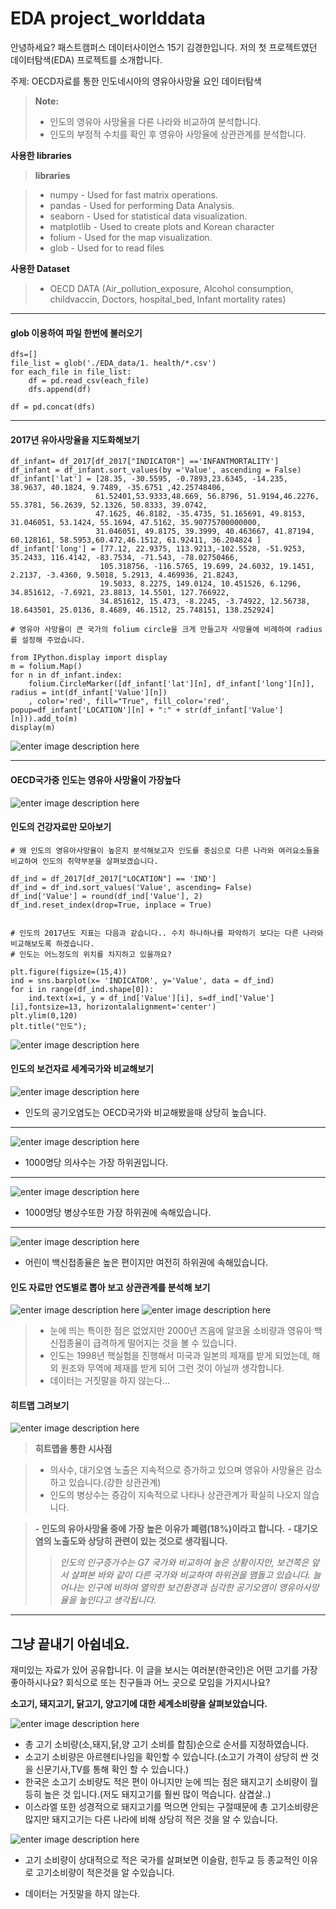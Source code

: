 EDA project_worlddata
===================


안녕하세요? 패스트캠퍼스 데이터사이언스 15기 김경한입니다. 저의 첫 프로젝트였던 데이터탐색(EDA) 프로젝트를 소개합니다.

주제: OECD자료를 통한 인도네시아의 영유아사망율 요인 데이터탐색

> **Note:**
 > - 인도의 영유아 사망율을 다른 나라와 비교하여 분석합니다.
 > - 인도의  부정적 수치를 확인 후 영유아 사망율에 상관관계를 분석합니다.


**사용한 libraries**
> **libraries**

> - numpy - Used for fast matrix operations.
> - pandas - Used for performing Data Analysis.
> - seaborn - Used for statistical data visualization.
> - matplotlib - Used to create plots and Korean character
> - folium - Used for the map visualization.
> - glob -  Used for to read files


**사용한 Dataset**
> - OECD DATA
> (Air_pollution_exposure,  Alcohol consumption, childvaccin, Doctors, hospital_bed, Infant mortality rates)

------------------------------------------------------------------------------------

#### <i class="icon-folder-open"></i> **glob 이용하여 파일 한번에 불러오기**
```
dfs=[]
file_list = glob('./EDA_data/1. health/*.csv')
for each_file in file_list:
    df = pd.read_csv(each_file)
    dfs.append(df)
    
df = pd.concat(dfs)
```
-------------------------------------------

#### <i class="icon-folder-open"></i> **2017년 유아사망율을 지도화해보기**
```
df_infant= df_2017[df_2017["INDICATOR"] =='INFANTMORTALITY']
df_infant = df_infant.sort_values(by ='Value', ascending = False)
df_infant['lat'] = [28.35, -30.5595, -0.7893,23.6345, -14.235, 38.9637, 40.1824, 9.7489, -35.6751 ,42.25748406,
                   61.52401,53.9333,48.669, 56.8796, 51.9194,46.2276, 55.3781, 56.2639, 52.1326, 50.8333, 39.0742,
                   47.1625, 46.8182, -35.4735, 51.165691, 49.8153, 31.046051, 53.1424, 55.1694, 47.5162, 35.90775700000000,
                   31.046051, 49.8175, 39.3999, 40.463667, 41.87194, 60.128161, 58.5953,60.472,46.1512, 61.92411, 36.204824 ]
df_infant['long'] = [77.12, 22.9375, 113.9213,-102.5528, -51.9253, 35.2433, 116.4142, -83.7534, -71.543, -78.02750466,
                    105.318756, -116.5765, 19.699, 24.6032, 19.1451, 2.2137, -3.4360, 9.5018, 5.2913, 4.469936, 21.8243,
                    19.5033, 8.2275, 149.0124, 10.451526, 6.1296, 34.851612, -7.6921, 23.8813, 14.5501, 127.766922,
                    34.851612, 15.473, -8.2245, -3.74922, 12.56738, 18.643501, 25.0136, 8.4689, 46.1512, 25.748151, 138.252924] 

# 영유아 사망율이 큰 국가의 folium circle을 크게 만들고자 사망율에 비례하여 radius를 설정해 주었습니다. 

from IPython.display import display
m = folium.Map()
for n in df_infant.index:
    folium.CircleMarker([df_infant['lat'][n], df_infant['long'][n]], radius = int(df_infant['Value'][n])
    , color='red', fill="True", fill_color='red', popup=df_infant['LOCATION'][n] + ":" + str(df_infant['Value'][n])).add_to(m)
display(m)

```
![enter image description here](https://user-images.githubusercontent.com/70153665/102324292-ffa3d900-3fc4-11eb-98ff-0c32de9842bb.png)



---------------------------------
#### <i class="icon-folder-open"></i> **OECD국가중 인도는 영유아 사망율이 가장높다**

![enter image description here](https://user-images.githubusercontent.com/70153665/102324674-82c52f00-3fc5-11eb-8e69-99ed8454a6b8.png)





#### <i class="icon-pencil"></i> **인도의 건강자료만 모아보기**
```
# 왜 인도의 영유아사망율이 높은지 분석해보고자 인도를 중심으로 다른 나라와 여러요소들을 비교하여 인도의 취약부분을 살펴보겠습니다.

df_ind = df_2017[df_2017["LOCATION"] == 'IND']
df_ind = df_ind.sort_values('Value', ascending= False)
df_ind['Value'] = round(df_ind['Value'], 2)
df_ind.reset_index(drop=True, inplace = True)


# 인도의 2017년도 지표는 다음과 같습니다.. 수치 하나하나를 파악하기 보다는 다른 나라와 비교해보도록 하겠습니다.
# 인도는 어느정도의 위치를 차지하고 있을까요?

plt.figure(figsize=(15,4))
ind = sns.barplot(x= 'INDICATOR', y='Value', data = df_ind)
for i in range(df_ind.shape[0]):
    ind.text(x=i, y = df_ind['Value'][i], s=df_ind['Value'][i],fontsize=13, horizontalalignment='center')
plt.ylim(0,120)
plt.title("인도");
```
![enter image description here](https://user-images.githubusercontent.com/70153665/102324960-ea7b7a00-3fc5-11eb-910a-52d81f965e78.png)


#### <i class="icon-pencil"></i> **인도의 보건자료 세계국가와 비교해보기**
![enter image description here](https://user-images.githubusercontent.com/70153665/102325978-295dff80-3fc7-11eb-950c-861de8fadb92.png)

* 인도의 공기오염도는 OECD국가와 비교해봤을때 상당히 높습니다.


--------------------------------------

![enter image description here](https://user-images.githubusercontent.com/70153665/102326193-6e823180-3fc7-11eb-932c-26f6da1aa574.png)

* 1000명당 의사수는 가장 하위권입니다.


------------------------------------------
![enter image description here](https://user-images.githubusercontent.com/70153665/102326344-a5584780-3fc7-11eb-849e-53c803e4e278.png)

* 1000명당 병상수또한 가장 하위권에 속해있습니다.

------------------------------------
![enter image description here](https://user-images.githubusercontent.com/70153665/102326594-ee100080-3fc7-11eb-85c3-e60bfb786faa.png)

* 어린이 백신접종율은 높은 편이지만 여전히 하위권에 속해있습니다.

#### <i class="icon-pencil"></i> **인도 자료만 연도별로 뽑아 보고 상관관계를 분석해 보기**

![enter image description here](https://user-images.githubusercontent.com/70153665/102328657-afc81080-3fca-11eb-9882-6815a7bd6b20.png)
![enter image description here](https://user-images.githubusercontent.com/70153665/102328668-b2c30100-3fca-11eb-8223-7292e04d568f.png)
> * 눈에 띄는 특이한 점은 없었지만 2000년 즈음에 알코올 소비량과 영유아 백신접종율이 급격하게 떨어지는 것을 볼 수 있습니다.
> * 인도는 1998년 핵실험을 진행해서 미국과 일본의 제재를 받게 되었는데, 해외 원조와 무역에 제재를 받게 되어 그런 것이 아닐까 생각합니다.
> * 데이터는 거짓말을 하지 않는다...


#### <i class="icon-pencil"></i> **히트맵 그려보기**

![enter image description here](https://user-images.githubusercontent.com/70153665/102329906-45b06b00-3fcc-11eb-8c57-5c46f3a28510.png)

> **히트맵을 통한 시사점**

> * 의사수, 대기오염 노출은 지속적으로 증가하고 있으며 영유아 사망율은 감소하고 있습니다.(강한 상관관계)
> * 인도의 병상수는 증감이 지속적으로 나타나 상관관계가 확실히 나오지 않습니다.

>**- 인도의 유아사망율 중에 가장 높은 이유가 폐렴(18%)이라고 합니다.**
>**- 대기오염의 노출도와 상당히 관련이 있는 것으로 생각됩니다.** 
>> *인도의 인구증가수는 G7 국가와 비교하여 높은 상황이지만, 보건쪽은 앞서 살펴본 바와 같이 다른 국가와 비교하여 하위권을 맴돌고 있습니다.* 
>> *늘어나는 인구에 비하여 열악한 보건환경과 심각한 공기오염이 영유아사망율을 높인다고 생각됩니다.*


----------


**그냥 끝내기 아쉽네요.**
-------------------

재미있는 자료가 있어 공유합니다.
 이 글을 보시는 여러분(한국인)은 어떤 고기를 가장 좋아하시나요? 회식으로 또는 친구들과 어느 곳으로 모임을 가지시나요?

**소고기, 돼지고기, 닭고기, 양고기에 대한 세계소비량을 살펴보았습니다.**

![enter image description here](https://user-images.githubusercontent.com/70153665/102331250-f1a68600-3fcd-11eb-87ed-850170eba87c.png)

* 총 고기 소비량(소,돼지,닭,양 고기 소비를 합침)순으로 순서를 지정하였습니다.
* 소고기 소비량은 아르헨티나임을 확인할 수 있습니다.(소고기 가격이 상당히 싼 것을 신문기사,TV를 통해 확인 할 수 있습니다.)
* 한국은 소고기 소비량도 적은 편이 아니지만 눈에 띄는 점은 돼지고기 소비량이 월등히 높은 것 입니다.(저도 돼지고기를 훨씬 많이 먹습니다. 삼겹살..)
* 이스라엘 또한 성경적으로 돼지고기를 먹으면 안되는 구절때문에 총 고기소비량은 많지만 돼지고기는 다른 나라에 비해 상당히 적은 것을 알 수 있습니다. 

![enter image description here](https://user-images.githubusercontent.com/70153665/102331604-67125680-3fce-11eb-94bf-f7dad05d20c4.png)

* 고기 소비량이 상대적으로 적은 국가를 살펴보면 이슬람, 힌두교 등 종교적인 이유로 고기소비량이 적은것을 알 수있습니다.

* 데이터는 거짓말을 하지 않는다.
